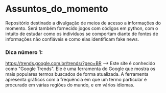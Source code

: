 # Assuntos_do_momento
Repositório destinado a divulgação de meios de acesso a informações do momento. Será também fornecido jogos com códigos em python, com o intuito de estudar como os indivíduos se comportam diante de fontes de informações não confiáveis e como elas identificam fake news. 
### Dica número 1:
https://trends.google.com.br/trends/?geo=BR --> Este site é conhecido como "Google Trends". Ele  é uma ferramenta do Google que mostra os mais populares termos buscados de forma atualizada. A ferramenta apresenta gráficos com a frequência em que um termo particular é procurado em várias regiões do mundo, e em vários idiomas.
